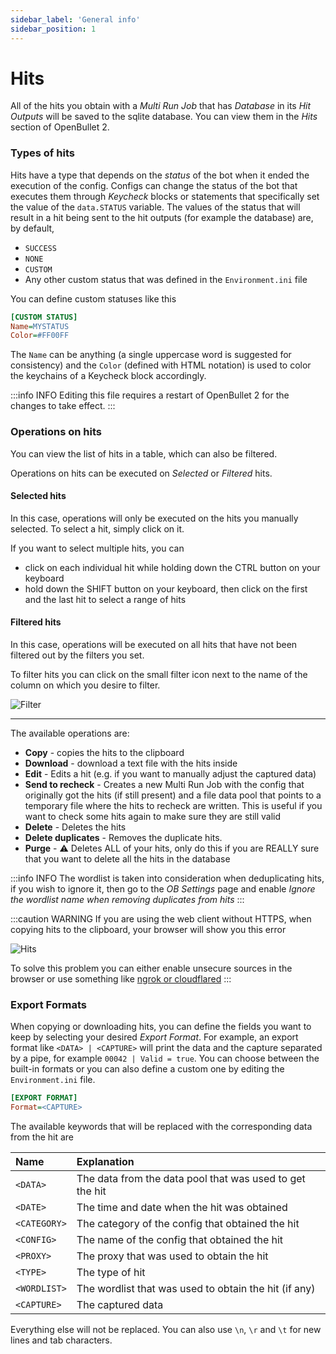 ```yaml
---
sidebar_label: 'General info'
sidebar_position: 1
---
```


# Hits

All of the hits you obtain with a *Multi Run Job* that has *Database* in its *Hit Outputs* will be saved to the sqlite database. You can view them in the *Hits* section of OpenBullet 2.

### Types of hits
Hits have a type that depends on the *status* of the bot when it ended the execution of the config. Configs can change the status of the bot that executes them through *Keycheck* blocks or statements that specifically set the value of the `data.STATUS` variable. The values of the status that will result in a hit being sent to the hit outputs (for example the database) are, by default,

- `SUCCESS`
- `NONE`
- `CUSTOM`
- Any other custom status that was defined in the `Environment.ini` file

You can define custom statuses like this

```ini title="Environment.ini"
[CUSTOM STATUS]
Name=MYSTATUS
Color=#FF00FF
```

The `Name` can be anything (a single uppercase word is suggested for consistency) and the `Color` (defined with HTML notation) is used to color the keychains of a Keycheck block accordingly.

:::info INFO
Editing this file requires a restart of OpenBullet 2 for the changes to take effect.
:::

### Operations on hits
You can view the list of hits in a table, which can also be filtered.

Operations on hits can be executed on *Selected* or *Filtered* hits.

#### Selected hits
In this case, operations will only be executed on the hits you manually selected. To select a hit, simply click on it.

If you want to select multiple hits, you can
- click on each individual hit while holding down the CTRL button on your keyboard
- hold down the SHIFT button on your keyboard, then click on the first and the last hit to select a range of hits

#### Filtered hits
In this case, operations will be executed on all hits that have not been filtered out by the filters you set.

To filter hits you can click on the small filter icon next to the name of the column on which you desire to filter.

![Filter](/img/hits/filter.png)

---

The available operations are:
- **Copy** - copies the hits to the clipboard
- **Download** - download a text file with the hits inside
- **Edit** - Edits a hit (e.g. if you want to manually adjust the captured data)
- **Send to recheck** - Creates a new Multi Run Job with the config that originally got the hits (if still present) and a file data pool that points to a temporary file where the hits to recheck are written. This is useful if you want to check some hits again to make sure they are still valid
- **Delete** - Deletes the hits
- **Delete duplicates** - Removes the duplicate hits.
- **Purge** - ⚠️ Deletes ALL of your hits, only do this if you are REALLY sure that you want to delete all the hits in the database

:::info INFO
The wordlist is taken into consideration when deduplicating hits, if you wish to ignore it, then go to the *OB Settings* page and enable *Ignore the wordlist name when removing duplicates from hits*
:::

:::caution WARNING
If you are using the web client without HTTPS, when copying hits to the clipboard, your browser will show you this error

![Hits](/img/jobs/multi-run-job/clipboard-error.png)

To solve this problem you can either enable unsecure sources in the browser or use something like [ngrok or cloudflared](https://discourse.openbullet.dev/t/your-openbullet-online/925)
:::

### Export Formats
When copying or downloading hits, you can define the fields you want to keep by selecting your desired *Export Format*. For example, an export format like `<DATA> | <CAPTURE>` will print the data and the capture separated by a pipe, for example `00042 | Valid = true`. You can choose between the built-in formats or you can also define a custom one by editing the `Environment.ini` file.

```ini title="Environment.ini"
[EXPORT FORMAT]
Format=<CAPTURE>
```

The available keywords that will be replaced with the corresponding data from the hit are

| Name              | Explanation                                            |
|:------------------|:-------------------------------------------------------|
|`<DATA>`           |The data from the data pool that was used to get the hit|
|`<DATE>`           |The time and date when the hit was obtained|
|`<CATEGORY>`       |The category of the config that obtained the hit|
|`<CONFIG>`         |The name of the config that obtained the hit|
|`<PROXY>`          |The proxy that was used to obtain the hit|
|`<TYPE>`           |The type of hit|
|`<WORDLIST>`       |The wordlist that was used to obtain the hit (if any)|
|`<CAPTURE>`        |The captured data|

Everything else will not be replaced. You can also use `\n`, `\r` and `\t` for new lines and tab characters.
